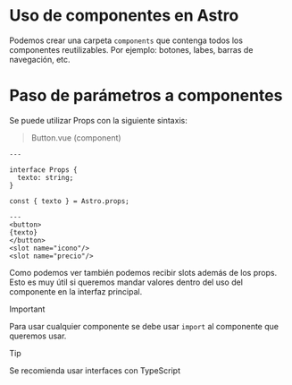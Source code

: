 # Uso de componentes en Astro

Podemos crear una carpeta `components` que contenga todos los componentes reutilizables. Por ejemplo: botones, labes, barras de navegación, etc.


# Paso de parámetros a componentes

Se puede utilizar Props con la siguiente sintaxis:

> Button.vue (component)

```astro
---

interface Props {
  texto: string;
}

const { texto } = Astro.props;

---
<button>
{texto}
</button>
<slot name="icono"/>
<slot name="precio"/>
```

Como podemos ver también podemos recibir slots además de los props. Esto es muy útil si queremos mandar valores dentro del uso del componente en la interfaz principal.

> [!IMPORTANT]
> Para usar cualquier componente se debe usar `import` al componente que queremos usar.

> [!TIP]
> Se recomienda usar interfaces con TypeScript